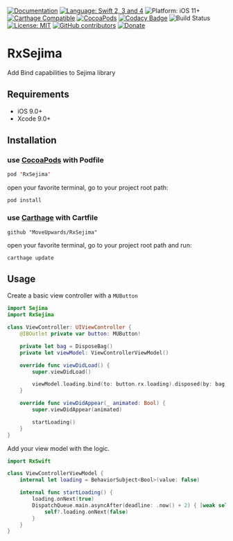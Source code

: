 [![Documentation](https://img.shields.io/badge/Read_the-Docs-67ad5c.svg)](https://moveupwards.github.io/RxSejima/)
[![Language: Swift 2, 3 and 4](https://img.shields.io/badge/language-swift%204-f48041.svg?style=flat)](https://developer.apple.com/swift)
![Platform: iOS 11+](https://img.shields.io/badge/platform-iOS-blue.svg?style=flat)
[![Carthage Compatible](https://img.shields.io/badge/Carthage-compatible-4BC51D.svg?style=flat)](https://github.com/Carthage/Carthage)
[![CocoaPods](https://img.shields.io/cocoapods/v/RxSejima.svg)](http://cocoapods.org/pods/RxSejima)
[![Codacy Badge](https://api.codacy.com/project/badge/Grade/f81bf20a181e4f58a575af39ab5ae3dc)](https://app.codacy.com/app/MoveUpwardsDev/RxSejima?utm_source=github.com&utm_medium=referral&utm_content=MoveUpwards/Sejima&utm_campaign=Badge_Grade_Settings)
![Build Status](https://app.bitrise.io/app/599b3758fc2a50b0.svg?token=t-UomjXRgokIdZG8h3eU4g)
[![License: MIT](http://img.shields.io/badge/license-MIT-lightgrey.svg?style=flat)](https://github.com/MoveUpwards/RxSejima/blob/master/LICENSE)
[![GitHub contributors](https://img.shields.io/github/contributors/MoveUpwards/RxSejima.svg)](https://github.com/MoveUpwards/RxSejima/graphs/contributors)
[![Donate](https://img.shields.io/badge/Donate-PayPal-blue.svg)](https://paypal.me/moveupwards)

# RxSejima

Add Bind capabilities to Sejima library

## Requirements

- iOS 9.0+
- Xcode 9.0+

## Installation

### use [CocoaPods](https://cocoapods.org) with Podfile

```swift
pod 'RxSejima'
```

open your favorite terminal, go to your project root path:

```shell
pod install
```

### use [Carthage](https://github.com/Carthage/Carthage) with Cartfile

```shell
github "MoveUpwards/RxSejima"
```

open your favorite terminal, go to your project root path and run:

```shell
carthage update
```

## Usage

Create a basic view controller with a `MUButton`

```swift
import Sejima
import RxSejima

class ViewController: UIViewController {
    @IBOutlet private var button: MUButton!

    private let bag = DisposeBag()
    private let viewModel: ViewControllerViewModel()

    override func viewDidLoad() {
        super.viewDidLoad()

        viewModel.loading.bind(to: button.rx.loading).disposed(by: bag)
    }

    override func viewDidAppear(_ animated: Bool) {
        super.viewDidAppear(animated)

        startLoading()
    }
}
```

Add your view model with the logic.

```swift
import RxSwift

class ViewControllerViewModel {
    internal let loading = BehaviorSubject<Bool>(value: false)

    internal func startLoading() {
        loading.onNext(true)
        DispatchQueue.main.asyncAfter(deadline: .now() + 2) { [weak self] in
            self?.loading.onNext(false)
        }
    }
}
```